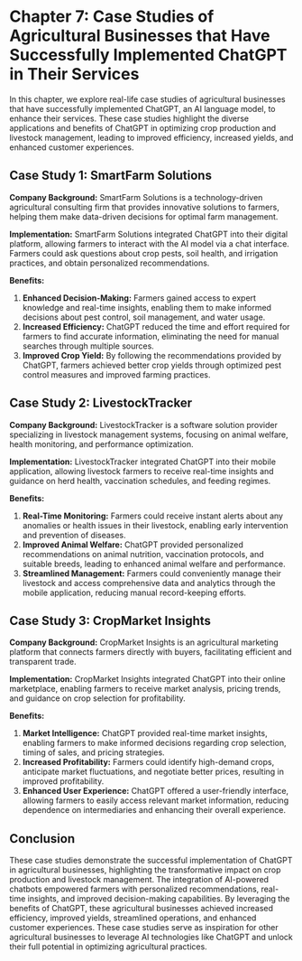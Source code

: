 Chapter 7: Case Studies of Agricultural Businesses that Have Successfully Implemented ChatGPT in Their Services
===============================================================================================================

In this chapter, we explore real-life case studies of agricultural businesses that have successfully implemented ChatGPT, an AI language model, to enhance their services. These case studies highlight the diverse applications and benefits of ChatGPT in optimizing crop production and livestock management, leading to improved efficiency, increased yields, and enhanced customer experiences.

**Case Study 1: SmartFarm Solutions**
-------------------------------------

**Company Background:** SmartFarm Solutions is a technology-driven agricultural consulting firm that provides innovative solutions to farmers, helping them make data-driven decisions for optimal farm management.

**Implementation:** SmartFarm Solutions integrated ChatGPT into their digital platform, allowing farmers to interact with the AI model via a chat interface. Farmers could ask questions about crop pests, soil health, and irrigation practices, and obtain personalized recommendations.

**Benefits:**

1. **Enhanced Decision-Making:** Farmers gained access to expert knowledge and real-time insights, enabling them to make informed decisions about pest control, soil management, and water usage.
2. **Increased Efficiency:** ChatGPT reduced the time and effort required for farmers to find accurate information, eliminating the need for manual searches through multiple sources.
3. **Improved Crop Yield:** By following the recommendations provided by ChatGPT, farmers achieved better crop yields through optimized pest control measures and improved farming practices.

**Case Study 2: LivestockTracker**
----------------------------------

**Company Background:** LivestockTracker is a software solution provider specializing in livestock management systems, focusing on animal welfare, health monitoring, and performance optimization.

**Implementation:** LivestockTracker integrated ChatGPT into their mobile application, allowing livestock farmers to receive real-time insights and guidance on herd health, vaccination schedules, and feeding regimes.

**Benefits:**

1. **Real-Time Monitoring:** Farmers could receive instant alerts about any anomalies or health issues in their livestock, enabling early intervention and prevention of diseases.
2. **Improved Animal Welfare:** ChatGPT provided personalized recommendations on animal nutrition, vaccination protocols, and suitable breeds, leading to enhanced animal welfare and performance.
3. **Streamlined Management:** Farmers could conveniently manage their livestock and access comprehensive data and analytics through the mobile application, reducing manual record-keeping efforts.

**Case Study 3: CropMarket Insights**
-------------------------------------

**Company Background:** CropMarket Insights is an agricultural marketing platform that connects farmers directly with buyers, facilitating efficient and transparent trade.

**Implementation:** CropMarket Insights integrated ChatGPT into their online marketplace, enabling farmers to receive market analysis, pricing trends, and guidance on crop selection for profitability.

**Benefits:**

1. **Market Intelligence:** ChatGPT provided real-time market insights, enabling farmers to make informed decisions regarding crop selection, timing of sales, and pricing strategies.
2. **Increased Profitability:** Farmers could identify high-demand crops, anticipate market fluctuations, and negotiate better prices, resulting in improved profitability.
3. **Enhanced User Experience:** ChatGPT offered a user-friendly interface, allowing farmers to easily access relevant market information, reducing dependence on intermediaries and enhancing their overall experience.

**Conclusion**
--------------

These case studies demonstrate the successful implementation of ChatGPT in agricultural businesses, highlighting the transformative impact on crop production and livestock management. The integration of AI-powered chatbots empowered farmers with personalized recommendations, real-time insights, and improved decision-making capabilities. By leveraging the benefits of ChatGPT, these agricultural businesses achieved increased efficiency, improved yields, streamlined operations, and enhanced customer experiences. These case studies serve as inspiration for other agricultural businesses to leverage AI technologies like ChatGPT and unlock their full potential in optimizing agricultural practices.
